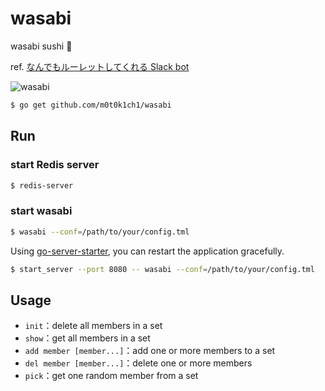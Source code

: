 # wasabi

wasabi sushi :ghost:

ref. [なんでもルーレットしてくれる Slack bot](http://m0t0k1ch1st0ry.com/blog/2015/11/23/wasabi)

![wasabi](http://m0t0k1ch1st0ry.com/my-images/entry/wasabi.png)

``` sh
$ go get github.com/m0t0k1ch1/wasabi
```

## Run

### start Redis server

``` sh
$ redis-server
```

### start wasabi

``` sh
$ wasabi --conf=/path/to/your/config.tml
```

Using [go-server-starter](https://github.com/lestrrat/go-server-starter), you can restart the application gracefully.

``` sh
$ start_server --port 8080 -- wasabi --conf=/path/to/your/config.tml
```

## Usage

* `init`：delete all members in a set
* `show`：get all members in a set
* `add member [member...]`：add one or more members to a set
* `del member [member...]`：delete one or more members
* `pick`：get one random member from a set
